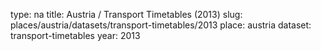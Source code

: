 type: na
title: Austria / Transport Timetables (2013)
slug: places/austria/datasets/transport-timetables/2013
place: austria
dataset: transport-timetables
year: 2013
